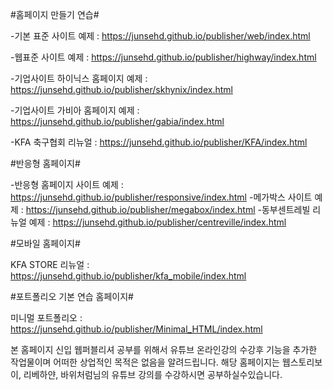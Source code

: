 #홈페이지 만들기 연습#

-기본 표준 사이트 예제 : https://junsehd.github.io/publisher/web/index.html

-웹표준 사이트 예제 : https://junsehd.github.io/publisher/highway/index.html

-기업사이트 하이닉스 홈페이지 예제 : https://junsehd.github.io/publisher/skhynix/index.html

-기업사이트 가비아 홈페이지 예제 : https://junsehd.github.io/publisher/gabia/index.html

-KFA 축구협회 리뉴얼 : https://junsehd.github.io/publisher/KFA/index.html

#반응형 홈페이지# 

-반응형 홈페이지 사이트 예제 : https://junsehd.github.io/publisher/responsive/index.html
-메가박스 사이트 예제 : https://junsehd.github.io/publisher/megabox/index.html
-동부센트레빌 리뉴얼 예제 : https://junsehd.github.io/publisher/centreville/index.html

#모바일 홈페이지#

KFA STORE 리뉴얼 : https://junsehd.github.io/publisher/kfa_mobile/index.html

#포트폴리오 기본 연습 홈페이지#

미니멀 포트폴리오 :  https://junsehd.github.io/publisher/Minimal_HTML/index.html


본 홈페이지 신입 웹퍼블리셔 공부를 위해서 유튜브 온라인강의 수강후 기능을 추가한 작업물이며 어떠한 상업적인 목적은 없음을 알려드립니다.
해당 홈페이지는 웹스토리보이, 리베하얀, 바위처럼님의 유튜브 강의를 수강하시면 공부하실수있습니다.
